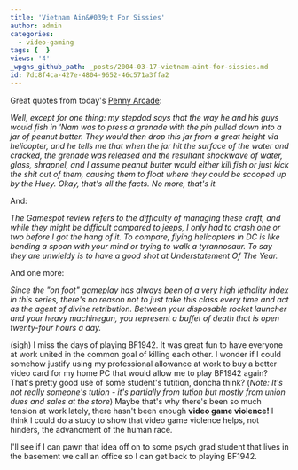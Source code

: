 ```yaml
---
title: 'Vietnam Ain&#039;t For Sissies'
author: admin
categories:
  - video-gaming
tags: {  }
views: '4'
_wpghs_github_path: _posts/2004-03-17-vietnam-aint-for-sissies.md
id: 7dc8f4ca-427e-4804-9652-46c571a3ffa2
---
```

<p>Great quotes from today's <a href="http://www.penny-arcade.com">Penny Arcade</a>:</p>
<p><i>Well, except for one thing: my stepdad says that the way he and his guys would fish in 'Nam was to press a grenade with the pin pulled down into a jar of peanut butter. They would then drop this jar from a great height via helicopter, and he tells me that when the jar hit the surface of the water and cracked, the grenade was released and the resultant shockwave of water, glass, shrapnel, and I assume peanut butter would either kill fish or just kick the shit out of them, causing them to float where they could be scooped up by the Huey. Okay, that's all the facts. No more, that's it.</i></p>
<p>And:</p>
<p><i>The Gamespot review refers to the difficulty of managing these craft, and while they might be difficult compared to jeeps, I only had to crash one or two before I got the hang of it. To compare, flying helicopters in DC is like bending a spoon with your mind or trying to walk a tyrannosaur. To say they are unwieldy is to have a good shot at Understatement Of The Year.</i></p>
<p>And one more:</p>
<p><i>Since the "on foot" gameplay has always been of a very high lethality index in this series, there's no reason not to just take this class every time and act as the agent of divine retribution. Between your disposable rocket launcher and your heavy machinegun, you represent a buffet of death that is open twenty-four hours a day.</i></p>
<p>(sigh)  I miss the days of playing BF1942.  It was great fun to have everyone at work united in the common goal of killing each other.  I wonder if I could somehow justify using my professional allowance at work to buy a better video card for my home PC that would allow me to play BF1942 again?  That's pretty good use of some student's tutition, doncha think?  (<i>Note:  It's not really someone's tution - it's partially from tution but mostly from union dues and sales at the store</i>)  Maybe that's why there's been so much tension at work lately, there hasn't been enough <strong>video game violence!</strong>  I think I could do a study to show that video game violence helps, not hinders, the advancment of the human race.</p>
<p>I'll see if I can pawn that idea off on to some psych grad student that lives in the basement we call an office so I can get back to playing BF1942.</p>
